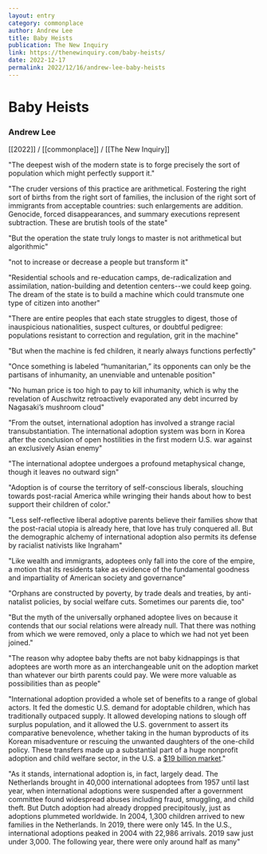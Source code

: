 ```yaml
---
layout: entry
category: commonplace
author: Andrew Lee
title: Baby Heists
publication: The New Inquiry
link: https://thenewinquiry.com/baby-heists/
date: 2022-12-17
permalink: 2022/12/16/andrew-lee-baby-heists
---
```


# Baby Heists

### Andrew Lee

[[2022]] / [[commonplace]] / [[The New Inquiry]]

"The deepest wish of the modern state is to forge precisely the sort of population which might perfectly support it."

"The cruder versions of this practice are arithmetical. Fostering the right sort of births from the right sort of families, the inclusion of the right sort of immigrants from acceptable countries: such enlargements are addition. Genocide, forced disappearances, and summary executions represent subtraction. These are brutish tools of the state"

"But the operation the state truly longs to master is not arithmetical but algorithmic"

"not to increase or decrease a people but transform it"

"Residential schools and re-education camps, de-radicalization and assimilation, nation-building and detention centers--we could keep going. The dream of the state is to build a machine which could transmute one type of citizen into another"

"There are entire peoples that each state struggles to digest, those of inauspicious nationalities, suspect cultures, or doubtful pedigree: populations resistant to correction and regulation, grit in the machine"

"But when the machine is fed children, it nearly always functions perfectly"

"Once something is labeled “humanitarian,” its opponents can only be the partisans of inhumanity, an unenviable and untenable position"

"No human price is too high to pay to kill inhumanity, which is why the revelation of Auschwitz retroactively evaporated any debt incurred by Nagasaki’s mushroom cloud"

"From the outset, international adoption has involved a strange racial transubstantiation. The international adoption system was born in Korea after the conclusion of open hostilities in the first modern U.S. war against an exclusively Asian enemy"

"The international adoptee undergoes a profound metaphysical change, though it leaves no outward sign"

"Adoption is of course the territory of self-conscious liberals, slouching towards post-racial America while wringing their hands about how to best support their children of color."

"Less self-reflective liberal adoptive parents believe their families show that the post-racial utopia is already here, that love has truly conquered all. But the demographic alchemy of international adoption also permits its defense by racialist nativists like Ingraham"

"Like wealth and immigrants, adoptees only fall into the core of the empire, a motion that its residents take as evidence of the fundamental goodness and impartiality of American society and governance"

"Orphans are constructed by poverty, by trade deals and treaties, by anti-natalist policies, by social welfare cuts. Sometimes our parents die, too"

"But the myth of the universally orphaned adoptee lives on because it contends that our social relations were already null. That there was nothing from which we were removed, only a place to which we had not yet been joined."

"The reason why adoptee baby thefts are not baby kidnappings is that adoptees are worth more as an interchangeable unit on the adoption market than whatever our birth parents could pay. We were more valuable as possibilities than as people"

"International adoption provided a whole set of benefits to a range of global actors. It fed the domestic U.S. demand for adoptable children, which has traditionally outpaced supply. It allowed developing nations to slough off surplus population, and it allowed the U.S. government to assert its comparative benevolence, whether taking in the human byproducts of its Korean misadventure or rescuing the unwanted daughters of the one-child policy. These transfers made up a substantial part of a huge nonprofit adoption and child welfare sector, in the U.S. a [$19 billion market](https://www.ibisworld.com/united-states/market-research-reports/adoption-child-welfare-services-industry/)."

"As it stands, international adoption is, in fact, largely dead. The Netherlands brought in 40,000 international adoptees from 1957 until last year, when international adoptions were suspended after a government committee found widespread abuses including fraud, smuggling, and child theft. But Dutch adoption had already dropped precipitously, just as adoptions plummeted worldwide. In 2004, 1,300 children arrived to new families in the Netherlands. In 2019, there were only 145. In the U.S., international adoptions peaked in 2004 with 22,986 arrivals. 2019 saw just under 3,000. The following year, there were only around half as many"
